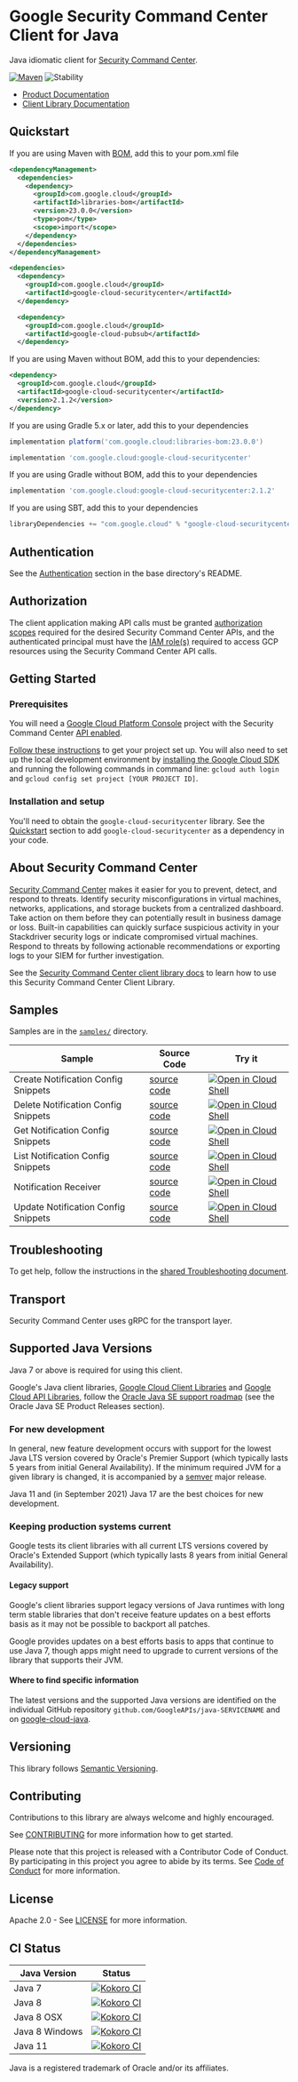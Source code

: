 # Google Security Command Center Client for Java

Java idiomatic client for [Security Command Center][product-docs].

[![Maven][maven-version-image]][maven-version-link]
![Stability][stability-image]

- [Product Documentation][product-docs]
- [Client Library Documentation][javadocs]


## Quickstart

If you are using Maven with [BOM][libraries-bom], add this to your pom.xml file

```xml
<dependencyManagement>
  <dependencies>
    <dependency>
      <groupId>com.google.cloud</groupId>
      <artifactId>libraries-bom</artifactId>
      <version>23.0.0</version>
      <type>pom</type>
      <scope>import</scope>
    </dependency>
  </dependencies>
</dependencyManagement>

<dependencies>
  <dependency>
    <groupId>com.google.cloud</groupId>
    <artifactId>google-cloud-securitycenter</artifactId>
  </dependency>

  <dependency>
    <groupId>com.google.cloud</groupId>
    <artifactId>google-cloud-pubsub</artifactId>
  </dependency>

```

If you are using Maven without BOM, add this to your dependencies:


```xml
<dependency>
  <groupId>com.google.cloud</groupId>
  <artifactId>google-cloud-securitycenter</artifactId>
  <version>2.1.2</version>
</dependency>

```

If you are using Gradle 5.x or later, add this to your dependencies

```Groovy
implementation platform('com.google.cloud:libraries-bom:23.0.0')

implementation 'com.google.cloud:google-cloud-securitycenter'
```
If you are using Gradle without BOM, add this to your dependencies

```Groovy
implementation 'com.google.cloud:google-cloud-securitycenter:2.1.2'
```

If you are using SBT, add this to your dependencies

```Scala
libraryDependencies += "com.google.cloud" % "google-cloud-securitycenter" % "2.1.2"
```

## Authentication

See the [Authentication][authentication] section in the base directory's README.

## Authorization

The client application making API calls must be granted [authorization scopes][auth-scopes] required for the desired Security Command Center APIs, and the authenticated principal must have the [IAM role(s)][predefined-iam-roles] required to access GCP resources using the Security Command Center API calls.

## Getting Started

### Prerequisites

You will need a [Google Cloud Platform Console][developer-console] project with the Security Command Center [API enabled][enable-api].

[Follow these instructions][create-project] to get your project set up. You will also need to set up the local development environment by
[installing the Google Cloud SDK][cloud-sdk] and running the following commands in command line:
`gcloud auth login` and `gcloud config set project [YOUR PROJECT ID]`.

### Installation and setup

You'll need to obtain the `google-cloud-securitycenter` library.  See the [Quickstart](#quickstart) section
to add `google-cloud-securitycenter` as a dependency in your code.

## About Security Command Center


[Security Command Center][product-docs] makes it easier for you to prevent, detect, and respond to threats. Identify security misconfigurations in virtual machines, networks, applications, and storage buckets from a centralized dashboard. Take action on them before they can potentially result in business damage or loss. Built-in capabilities can quickly surface suspicious activity in your Stackdriver security logs or indicate compromised virtual machines. Respond to threats by following actionable recommendations or exporting logs to your SIEM for further investigation.

See the [Security Command Center client library docs][javadocs] to learn how to
use this Security Command Center Client Library.





## Samples

Samples are in the [`samples/`](https://github.com/googleapis/java-securitycenter/tree/master/samples) directory.

| Sample                      | Source Code                       | Try it |
| --------------------------- | --------------------------------- | ------ |
| Create Notification Config Snippets | [source code](https://github.com/googleapis/java-securitycenter/blob/master/samples/snippets/src/main/java/com/google/cloud/examples/securitycenter/snippets/CreateNotificationConfigSnippets.java) | [![Open in Cloud Shell][shell_img]](https://console.cloud.google.com/cloudshell/open?git_repo=https://github.com/googleapis/java-securitycenter&page=editor&open_in_editor=samples/snippets/src/main/java/com/google/cloud/examples/securitycenter/snippets/CreateNotificationConfigSnippets.java) |
| Delete Notification Config Snippets | [source code](https://github.com/googleapis/java-securitycenter/blob/master/samples/snippets/src/main/java/com/google/cloud/examples/securitycenter/snippets/DeleteNotificationConfigSnippets.java) | [![Open in Cloud Shell][shell_img]](https://console.cloud.google.com/cloudshell/open?git_repo=https://github.com/googleapis/java-securitycenter&page=editor&open_in_editor=samples/snippets/src/main/java/com/google/cloud/examples/securitycenter/snippets/DeleteNotificationConfigSnippets.java) |
| Get Notification Config Snippets | [source code](https://github.com/googleapis/java-securitycenter/blob/master/samples/snippets/src/main/java/com/google/cloud/examples/securitycenter/snippets/GetNotificationConfigSnippets.java) | [![Open in Cloud Shell][shell_img]](https://console.cloud.google.com/cloudshell/open?git_repo=https://github.com/googleapis/java-securitycenter&page=editor&open_in_editor=samples/snippets/src/main/java/com/google/cloud/examples/securitycenter/snippets/GetNotificationConfigSnippets.java) |
| List Notification Config Snippets | [source code](https://github.com/googleapis/java-securitycenter/blob/master/samples/snippets/src/main/java/com/google/cloud/examples/securitycenter/snippets/ListNotificationConfigSnippets.java) | [![Open in Cloud Shell][shell_img]](https://console.cloud.google.com/cloudshell/open?git_repo=https://github.com/googleapis/java-securitycenter&page=editor&open_in_editor=samples/snippets/src/main/java/com/google/cloud/examples/securitycenter/snippets/ListNotificationConfigSnippets.java) |
| Notification Receiver | [source code](https://github.com/googleapis/java-securitycenter/blob/master/samples/snippets/src/main/java/com/google/cloud/examples/securitycenter/snippets/NotificationReceiver.java) | [![Open in Cloud Shell][shell_img]](https://console.cloud.google.com/cloudshell/open?git_repo=https://github.com/googleapis/java-securitycenter&page=editor&open_in_editor=samples/snippets/src/main/java/com/google/cloud/examples/securitycenter/snippets/NotificationReceiver.java) |
| Update Notification Config Snippets | [source code](https://github.com/googleapis/java-securitycenter/blob/master/samples/snippets/src/main/java/com/google/cloud/examples/securitycenter/snippets/UpdateNotificationConfigSnippets.java) | [![Open in Cloud Shell][shell_img]](https://console.cloud.google.com/cloudshell/open?git_repo=https://github.com/googleapis/java-securitycenter&page=editor&open_in_editor=samples/snippets/src/main/java/com/google/cloud/examples/securitycenter/snippets/UpdateNotificationConfigSnippets.java) |



## Troubleshooting

To get help, follow the instructions in the [shared Troubleshooting document][troubleshooting].

## Transport

Security Command Center uses gRPC for the transport layer.

## Supported Java Versions

Java 7 or above is required for using this client.

Google's Java client libraries,
[Google Cloud Client Libraries][cloudlibs]
and
[Google Cloud API Libraries][apilibs],
follow the
[Oracle Java SE support roadmap][oracle]
(see the Oracle Java SE Product Releases section).

### For new development

In general, new feature development occurs with support for the lowest Java
LTS version covered by  Oracle's Premier Support (which typically lasts 5 years
from initial General Availability). If the minimum required JVM for a given
library is changed, it is accompanied by a [semver][semver] major release.

Java 11 and (in September 2021) Java 17 are the best choices for new
development.

### Keeping production systems current

Google tests its client libraries with all current LTS versions covered by
Oracle's Extended Support (which typically lasts 8 years from initial
General Availability).

#### Legacy support

Google's client libraries support legacy versions of Java runtimes with long
term stable libraries that don't receive feature updates on a best efforts basis
as it may not be possible to backport all patches.

Google provides updates on a best efforts basis to apps that continue to use
Java 7, though apps might need to upgrade to current versions of the library
that supports their JVM.

#### Where to find specific information

The latest versions and the supported Java versions are identified on
the individual GitHub repository `github.com/GoogleAPIs/java-SERVICENAME`
and on [google-cloud-java][g-c-j].

## Versioning


This library follows [Semantic Versioning](http://semver.org/).



## Contributing


Contributions to this library are always welcome and highly encouraged.

See [CONTRIBUTING][contributing] for more information how to get started.

Please note that this project is released with a Contributor Code of Conduct. By participating in
this project you agree to abide by its terms. See [Code of Conduct][code-of-conduct] for more
information.


## License

Apache 2.0 - See [LICENSE][license] for more information.

## CI Status

Java Version | Status
------------ | ------
Java 7 | [![Kokoro CI][kokoro-badge-image-1]][kokoro-badge-link-1]
Java 8 | [![Kokoro CI][kokoro-badge-image-2]][kokoro-badge-link-2]
Java 8 OSX | [![Kokoro CI][kokoro-badge-image-3]][kokoro-badge-link-3]
Java 8 Windows | [![Kokoro CI][kokoro-badge-image-4]][kokoro-badge-link-4]
Java 11 | [![Kokoro CI][kokoro-badge-image-5]][kokoro-badge-link-5]

Java is a registered trademark of Oracle and/or its affiliates.

[product-docs]: https://cloud.google.com/security-command-center
[javadocs]: https://googleapis.dev/java/google-cloud-securitycenter/latest/
[kokoro-badge-image-1]: http://storage.googleapis.com/cloud-devrel-public/java/badges/java-securitycenter/java7.svg
[kokoro-badge-link-1]: http://storage.googleapis.com/cloud-devrel-public/java/badges/java-securitycenter/java7.html
[kokoro-badge-image-2]: http://storage.googleapis.com/cloud-devrel-public/java/badges/java-securitycenter/java8.svg
[kokoro-badge-link-2]: http://storage.googleapis.com/cloud-devrel-public/java/badges/java-securitycenter/java8.html
[kokoro-badge-image-3]: http://storage.googleapis.com/cloud-devrel-public/java/badges/java-securitycenter/java8-osx.svg
[kokoro-badge-link-3]: http://storage.googleapis.com/cloud-devrel-public/java/badges/java-securitycenter/java8-osx.html
[kokoro-badge-image-4]: http://storage.googleapis.com/cloud-devrel-public/java/badges/java-securitycenter/java8-win.svg
[kokoro-badge-link-4]: http://storage.googleapis.com/cloud-devrel-public/java/badges/java-securitycenter/java8-win.html
[kokoro-badge-image-5]: http://storage.googleapis.com/cloud-devrel-public/java/badges/java-securitycenter/java11.svg
[kokoro-badge-link-5]: http://storage.googleapis.com/cloud-devrel-public/java/badges/java-securitycenter/java11.html
[stability-image]: https://img.shields.io/badge/stability-ga-green
[maven-version-image]: https://img.shields.io/maven-central/v/com.google.cloud/google-cloud-securitycenter.svg
[maven-version-link]: https://search.maven.org/search?q=g:com.google.cloud%20AND%20a:google-cloud-securitycenter&core=gav
[authentication]: https://github.com/googleapis/google-cloud-java#authentication
[auth-scopes]: https://developers.google.com/identity/protocols/oauth2/scopes
[predefined-iam-roles]: https://cloud.google.com/iam/docs/understanding-roles#predefined_roles
[iam-policy]: https://cloud.google.com/iam/docs/overview#cloud-iam-policy
[developer-console]: https://console.developers.google.com/
[create-project]: https://cloud.google.com/resource-manager/docs/creating-managing-projects
[cloud-sdk]: https://cloud.google.com/sdk/
[troubleshooting]: https://github.com/googleapis/google-cloud-common/blob/master/troubleshooting/readme.md#troubleshooting
[contributing]: https://github.com/googleapis/java-securitycenter/blob/master/CONTRIBUTING.md
[code-of-conduct]: https://github.com/googleapis/java-securitycenter/blob/master/CODE_OF_CONDUCT.md#contributor-code-of-conduct
[license]: https://github.com/googleapis/java-securitycenter/blob/master/LICENSE

[enable-api]: https://console.cloud.google.com/flows/enableapi?apiid=securitycenter.googleapis.com
[libraries-bom]: https://github.com/GoogleCloudPlatform/cloud-opensource-java/wiki/The-Google-Cloud-Platform-Libraries-BOM
[shell_img]: https://gstatic.com/cloudssh/images/open-btn.png

[semver]: https://semver.org/
[cloudlibs]: https://cloud.google.com/apis/docs/client-libraries-explained
[apilibs]: https://cloud.google.com/apis/docs/client-libraries-explained#google_api_client_libraries
[oracle]: https://www.oracle.com/java/technologies/java-se-support-roadmap.html
[g-c-j]: http://github.com/googleapis/google-cloud-java
